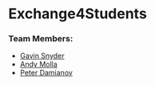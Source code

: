 # Exchange4Students

### Team Members:
* [Gavin Snyder](https://github.com/Arceus1ooo)
* [Andy Molla](https://github.com/Keyodinfire)
* [Peter Damianov](https://github.com/pdamiano-11)
